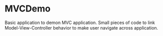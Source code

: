 # MVCDemo
Basic application to demon MVC application.
Small pieces of code to link Model-View-Controller behavior to make user navigate across application.
